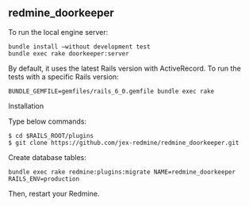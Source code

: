 ## redmine_doorkeeper

To run the local engine server:

```
bundle install –without development test 
bundle exec rake doorkeeper:server
````

By default, it uses the latest Rails version with ActiveRecord. To run the
tests with a specific Rails version:

```
BUNDLE_GEMFILE=gemfiles/rails_6_0.gemfile bundle exec rake
```

Installation

Type below commands:
```
$ cd $RAILS_ROOT/plugins  
$ git clone https://github.com/jex-redmine/redmine_doorkeeper.git
```
Create database tables:
```
bundle exec rake redmine:plugins:migrate NAME=redmine_doorkeeper RAILS_ENV=production
```

Then, restart your Redmine.
